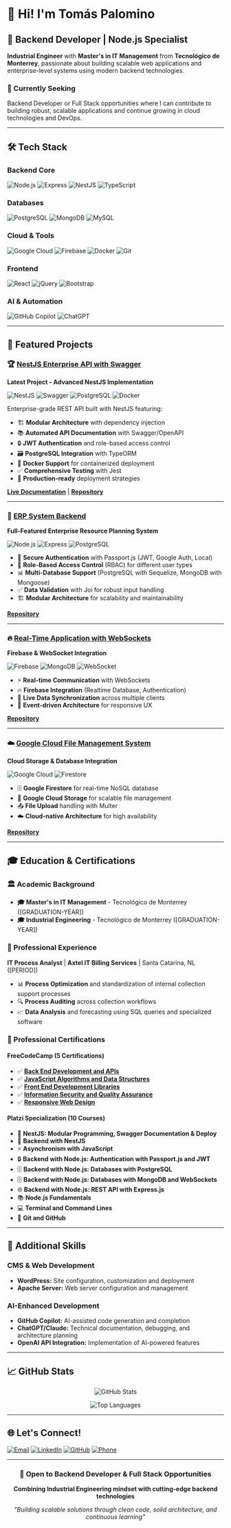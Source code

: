 # 👋 Hi! I'm Tomás Palomino

## 🚀 Backend Developer | Node.js Specialist

**Industrial Engineer** with **Master's in IT Management** from **Tecnológico de Monterrey**, passionate about building scalable web applications and enterprise-level systems using modern backend technologies.

### 🎯 Currently Seeking
Backend Developer or Full Stack opportunities where I can contribute to building robust, scalable applications and continue growing in cloud technologies and DevOps.

---

## 🛠️ Tech Stack

### Backend Core
![Node.js](https://img.shields.io/badge/Node.js-339933?style=for-the-badge&logo=nodedotjs&logoColor=white)
![Express](https://img.shields.io/badge/Express.js-000000?style=for-the-badge&logo=express&logoColor=white)
![NestJS](https://img.shields.io/badge/NestJS-E0234E?style=for-the-badge&logo=nestjs&logoColor=white)
![TypeScript](https://img.shields.io/badge/TypeScript-007ACC?style=for-the-badge&logo=typescript&logoColor=white)

### Databases
![PostgreSQL](https://img.shields.io/badge/PostgreSQL-316192?style=for-the-badge&logo=postgresql&logoColor=white)
![MongoDB](https://img.shields.io/badge/MongoDB-4EA94B?style=for-the-badge&logo=mongodb&logoColor=white)
![MySQL](https://img.shields.io/badge/MySQL-005C84?style=for-the-badge&logo=mysql&logoColor=white)

### Cloud & Tools
![Google Cloud](https://img.shields.io/badge/Google_Cloud-4285F4?style=for-the-badge&logo=google-cloud&logoColor=white)
![Firebase](https://img.shields.io/badge/Firebase-039BE5?style=for-the-badge&logo=Firebase&logoColor=white)
![Docker](https://img.shields.io/badge/Docker-2496ED?style=for-the-badge&logo=docker&logoColor=white)
![Git](https://img.shields.io/badge/Git-F05032?style=for-the-badge&logo=git&logoColor=white)

### Frontend
![React](https://img.shields.io/badge/React-20232A?style=for-the-badge&logo=react&logoColor=61DAFB)
![jQuery](https://img.shields.io/badge/jQuery-0769AD?style=for-the-badge&logo=jquery&logoColor=white)
![Bootstrap](https://img.shields.io/badge/Bootstrap-563D7C?style=for-the-badge&logo=bootstrap&logoColor=white)

### AI & Automation
![GitHub Copilot](https://img.shields.io/badge/GitHub%20Copilot-000000?style=for-the-badge&logo=github&logoColor=white)
![ChatGPT](https://img.shields.io/badge/ChatGPT-74aa9c?style=for-the-badge&logo=openai&logoColor=white)

---

## 🌟 Featured Projects

### 🏆 [NestJS Enterprise API with Swagger]([LINK-TO-YOUR-NESTJS-PROJECT])
**Latest Project - Advanced NestJS Implementation**

![NestJS](https://img.shields.io/badge/NestJS-E0234E?style=flat-square&logo=nestjs&logoColor=white)
![Swagger](https://img.shields.io/badge/Swagger-85EA2D?style=flat-square&logo=swagger&logoColor=black)
![PostgreSQL](https://img.shields.io/badge/PostgreSQL-316192?style=flat-square&logo=postgresql&logoColor=white)
![Docker](https://img.shields.io/badge/Docker-2496ED?style=flat-square&logo=docker&logoColor=white)

Enterprise-grade REST API built with NestJS featuring:
- 🏗️ **Modular Architecture** with dependency injection
- 📚 **Automated API Documentation** with Swagger/OpenAPI
- 🔒 **JWT Authentication** and role-based access control
- 🗃️ **PostgreSQL Integration** with TypeORM
- 🐳 **Docker Support** for containerized deployment
- ✅ **Comprehensive Testing** with Jest
- 🚀 **Production-ready** deployment strategies

**[Live Documentation]([YOUR-SWAGGER-URL])** | **[Repository]([LINK-TO-NESTJS-REPO])**

---

### 🏢 [ERP System Backend]([LINK-TO-YOUR-ERP-PROJECT])
**Full-Featured Enterprise Resource Planning System**

![Node.js](https://img.shields.io/badge/Node.js-339933?style=flat-square&logo=nodedotjs&logoColor=white)
![Express](https://img.shields.io/badge/Express-000000?style=flat-square&logo=express&logoColor=white)
![PostgreSQL](https://img.shields.io/badge/PostgreSQL-316192?style=flat-square&logo=postgresql&logoColor=white)

- 🔐 **Secure Authentication** with Passport.js (JWT, Google Auth, Local)
- 👥 **Role-Based Access Control** (RBAC) for different user types
- 📊 **Multi-Database Support** (PostgreSQL with Sequelize, MongoDB with Mongoose)
- ✅ **Data Validation** with Joi for robust input handling
- 🏗️ **Modular Architecture** for scalability and maintainability

**[Repository]([LINK-TO-ERP-REPO])**

---

### 🔥 [Real-Time Application with WebSockets]([LINK-TO-YOUR-REALTIME-PROJECT])
**Firebase & WebSocket Integration**

![Firebase](https://img.shields.io/badge/Firebase-039BE5?style=flat-square&logo=Firebase&logoColor=white)
![MongoDB](https://img.shields.io/badge/MongoDB-4EA94B?style=flat-square&logo=mongodb&logoColor=white)
![WebSocket](https://img.shields.io/badge/WebSocket-010101?style=flat-square&logo=socket.io&logoColor=white)

- ⚡ **Real-time Communication** with WebSockets
- 🔥 **Firebase Integration** (Realtime Database, Authentication)
- 📱 **Live Data Synchronization** across multiple clients
- 🎯 **Event-driven Architecture** for responsive UX

**[Repository]([LINK-TO-REALTIME-REPO])**

---

### ☁️ [Google Cloud File Management System]([LINK-TO-YOUR-GCLOUD-PROJECT])
**Cloud Storage & Database Integration**

![Google Cloud](https://img.shields.io/badge/Google_Cloud-4285F4?style=flat-square&logo=google-cloud&logoColor=white)
![Firestore](https://img.shields.io/badge/Firestore-039BE5?style=flat-square&logo=Firebase&logoColor=white)

- 🗄️ **Google Firestore** for real-time NoSQL database
- 📁 **Google Cloud Storage** for scalable file management
- 📤 **File Upload** handling with Multer
- ☁️ **Cloud-native Architecture** for high availability

**[Repository]([LINK-TO-GCLOUD-REPO])**

---

## 🎓 Education & Certifications

### 🏛️ Academic Background
- **🎓 Master's in IT Management** - Tecnológico de Monterrey ([GRADUATION-YEAR])
- **🎓 Industrial Engineering** - Tecnológico de Monterrey ([GRADUATION-YEAR])

### 💼 Professional Experience
**IT Process Analyst** | **Axtel IT Billing Services** | Santa Catarina, NL ([PERIOD])
- 📊 **Process Optimization** and standardization of internal collection support processes
- 🔍 **Process Auditing** across collection workflows  
- 📈 **Data Analysis** and forecasting using SQL queries and specialized software

### 📜 Professional Certifications

#### FreeCodeCamp (5 Certifications)
- ✅ **[Back End Development and APIs](https://www.freecodecamp.org/certification/tomastermx/back-end-development-and-apis)**
- ✅ **[JavaScript Algorithms and Data Structures](https://www.freecodecamp.org/certification/tomastermx/javascript-algorithms-and-data-structures)** 
- ✅ **[Front End Development Libraries](https://www.freecodecamp.org/certification/tomastermx/front-end-development-libraries)**
- ✅ **[Information Security and Quality Assurance](https://www.freecodecamp.org/certification/tomastermx/information-security-and-quality-assurance)**
- ✅ **[Responsive Web Design](https://www.freecodecamp.org/certification/tomastermx/responsive-web-design)**

#### Platzi Specialization (10 Courses)
- 🚀 **NestJS: Modular Programming, Swagger Documentation & Deploy**
- 🚀 **Backend with NestJS**
- ⚡ **Asynchronism with JavaScript**
- 🔒 **Backend with Node.js: Authentication with Passport.js and JWT**
- 🗄️ **Backend with Node.js: Databases with PostgreSQL**
- 🗄️ **Backend with Node.js: Databases with MongoDB and WebSockets**
- 🌐 **Backend with Node.js: REST API with Express.js**
- 📚 **Node.js Fundamentals**
- 💻 **Terminal and Command Lines**
- 🔧 **Git and GitHub**

---

## 🔧 Additional Skills

### CMS & Web Development
- **WordPress:** Site configuration, customization and deployment
- **Apache Server:** Web server configuration and management

### AI-Enhanced Development
- **GitHub Copilot:** AI-assisted code generation and completion
- **ChatGPT/Claude:** Technical documentation, debugging, and architecture planning
- **OpenAI API Integration:** Implementation of AI-powered features

---

## 📈 GitHub Stats

<div align="center">
  
![GitHub Stats](https://github-readme-stats.vercel.app/api?username=tomastermx&show_icons=true&theme=dark&hide_border=true)

![Top Languages](https://github-readme-stats.vercel.app/api/top-langs/?username=tomastermx&layout=compact&theme=dark&hide_border=true)

</div>

---

## 🌐 Let's Connect!

[![Email](https://img.shields.io/badge/Email-tomas.palomino%40gmail.com-red?style=for-the-badge&logo=gmail&logoColor=white)](mailto:tomas.palomino@gmail.com)
[![LinkedIn](https://img.shields.io/badge/LinkedIn-Connect-blue?style=for-the-badge&logo=linkedin&logoColor=white)]([YOUR-LINKEDIN-URL])
[![GitHub](https://img.shields.io/badge/GitHub-Follow-black?style=for-the-badge&logo=github&logoColor=white)](https://github.com/tomastermx)
[![Phone](https://img.shields.io/badge/Phone-%2B52%20614%20513%202529-green?style=for-the-badge&logo=whatsapp&logoColor=white)](tel:+526145132529)

---

<div align="center">
  
### 🎯 Open to Backend Developer & Full Stack Opportunities
**Combining Industrial Engineering mindset with cutting-edge backend technologies**

*"Building scalable solutions through clean code, solid architecture, and continuous learning"*

</div>
